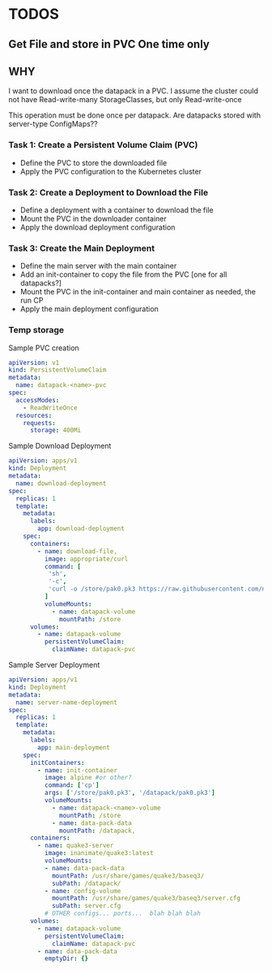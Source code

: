 # TODOS
## Get File and store in PVC One time only
## WHY
I want to download once the datapack in a PVC. I assume the cluster could not have Read-write-many StorageClasses, but only Read-write-once

This operation must be done once per datapack. Are datapacks stored with server-type ConfigMaps?? 
### Task 1: Create a Persistent Volume Claim (PVC)

- Define the PVC to store the downloaded file
- Apply the PVC configuration to the Kubernetes cluster

### Task 2: Create a Deployment to Download the File

- Define a deployment with a container to download the file
- Mount the PVC in the downloader container
- Apply the download deployment configuration

### Task 3: Create the Main Deployment

- Define the main server with the main container
- Add an init-container to copy the file from the PVC \[one for all datapacks?\]
- Mount the PVC in the init-container and main container as needed, the run CP
- Apply the main deployment configuration

### Temp storage

Sample PVC creation

```yaml
apiVersion: v1
kind: PersistentVolumeClaim
metadata:
  name: datapack-<name>-pvc
spec:
  accessModes:
    - ReadWriteOnce
  resources:
    requests:
      storage: 400Mi
```
Sample Download Deployment
```yaml
apiVersion: apps/v1
kind: Deployment
metadata:
  name: download-deployment
spec:
  replicas: 1
  template:
    metadata:
      labels:
        app: download-deployment
    spec:
      containers:
        - name: download-file,
          image: appropriate/curl
          command: [
           'sh',
           '-c',
           'curl -o /store/pak0.pk3 https://raw.githubusercontent.com/nrempel/q3-server/master/baseq3/pak0.pk3',
          ]
          volumeMounts:
            - name: datapack-volume
              mountPath: /store
      volumes:
        - name: datapack-volume
          persistentVolumeClaim:
            claimName: datapack-pvc
```
Sample Server Deployment
```yaml
apiVersion: apps/v1
kind: Deployment
metadata:
  name: server-name-deployment
spec:
  replicas: 1
  template:
    metadata:
      labels:
        app: main-deployment
    spec:
      initContainers:
        - name: init-container
          image: alpine #or other?
          command: ['cp']
          args: ['/store/pak0.pk3', '/datapack/pak0.pk3']
          volumeMounts:
            - name: datapack-<name>-volume
              mountPath: /store
            - name: data-pack-data
              mountPath: /datapack,
      containers:
        - name: quake3-server
          image: inanimate/quake3:latest
          volumeMounts:
          - name: data-pack-data
            mountPath: /usr/share/games/quake3/baseq3/
            subPath: /datapack/
          - name: config-volume
            mountPath: /usr/share/games/quake3/baseq3/server.cfg
            subPath: server.cfg
          # OTHER configs... ports...  blah blah blah
      volumes:
        - name: datapack-volume
          persistentVolumeClaim:
            claimName: datapack-pvc
        - name: data-pack-data
          emptyDir: {}
```